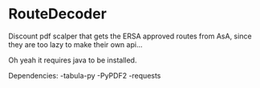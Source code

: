 # RouteDecoder

Discount pdf scalper that gets the ERSA approved routes from AsA, since they are too lazy to make their own api...

Oh yeah it requires java to be installed.

Dependencies:
-tabula-py
-PyPDF2
-requests
